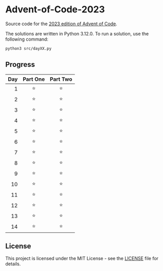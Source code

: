 # Advent-of-Code-2023

Source code for the [2023 edition of Advent of Code](https://adventofcode.com/2023).

The solutions are written in Python 3.12.0. To run a solution, use the following command:

```bash
python3 src/dayXX.py
```

## Progress

| Day | Part One | Part Two |
|----:|:--------:|:--------:|
|  1  |    ⭐    |    ⭐    |
|  2  |    ⭐    |    ⭐    |
|  3  |    ⭐    |    ⭐    |
|  4  |    ⭐    |    ⭐    |
|  5  |    ⭐    |    ⭐    |
|  6  |    ⭐    |    ⭐    |
|  7  |    ⭐    |    ⭐    |
|  8  |    ⭐    |    ⭐    |
|  9  |    ⭐    |    ⭐    |
|  10 |    ⭐    |    ⭐    |
|  11 |    ⭐    |    ⭐    |
|  12 |    ⭐    |    ⭐    |
|  13 |    ⭐    |    ⭐    |
|  14 |    ⭐    |    ⭐    |

## License

This project is licensed under the MIT License - see the [LICENSE](LICENSE) file for details.
